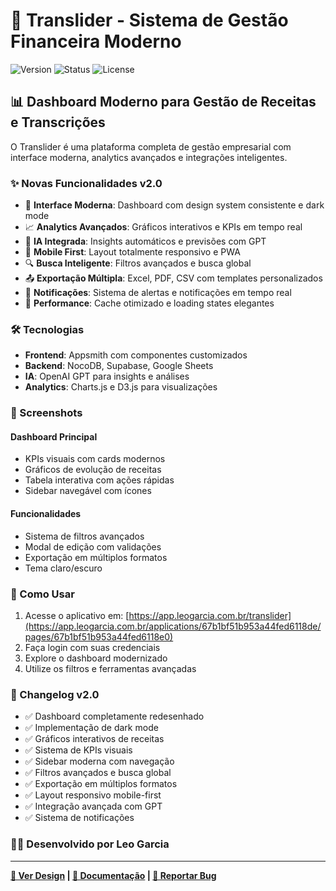# 🚀 Translider - Sistema de Gestão Financeira Moderno

![Version](https://img.shields.io/badge/version-2.0.0-blue.svg)
![Status](https://img.shields.io/badge/status-active-success.svg)
![License](https://img.shields.io/badge/license-MIT-green.svg)

## 📊 Dashboard Moderno para Gestão de Receitas e Transcrições

O Translider é uma plataforma completa de gestão empresarial com interface moderna, analytics avançados e integrações inteligentes.

### ✨ Novas Funcionalidades v2.0

- 🎨 **Interface Moderna**: Dashboard com design system consistente e dark mode
- 📈 **Analytics Avançados**: Gráficos interativos e KPIs em tempo real
- 🤖 **IA Integrada**: Insights automáticos e previsões com GPT
- 📱 **Mobile First**: Layout totalmente responsivo e PWA
- 🔍 **Busca Inteligente**: Filtros avançados e busca global
- 📤 **Exportação Múltipla**: Excel, PDF, CSV com templates personalizados
- 🔔 **Notificações**: Sistema de alertas e notificações em tempo real
- 🎯 **Performance**: Cache otimizado e loading states elegantes

### 🛠️ Tecnologias

- **Frontend**: Appsmith com componentes customizados
- **Backend**: NocoDB, Supabase, Google Sheets
- **IA**: OpenAI GPT para insights e análises
- **Analytics**: Charts.js e D3.js para visualizações

### 📸 Screenshots

#### Dashboard Principal
- KPIs visuais com cards modernos
- Gráficos de evolução de receitas
- Tabela interativa com ações rápidas
- Sidebar navegável com ícones

#### Funcionalidades
- Sistema de filtros avançados
- Modal de edição com validações
- Exportação em múltiplos formatos
- Tema claro/escuro

### 🚀 Como Usar

1. Acesse o aplicativo em: [https://app.leogarcia.com.br/translider](https://app.leogarcia.com.br/applications/67b1bf51b953a44fed6118de/pages/67b1bf51b953a44fed6118e0)
2. Faça login com suas credenciais
3. Explore o dashboard modernizado
4. Utilize os filtros e ferramentas avançadas

### 📝 Changelog v2.0

- ✅ Dashboard completamente redesenhado
- ✅ Implementação de dark mode
- ✅ Gráficos interativos de receitas
- ✅ Sistema de KPIs visuais
- ✅ Sidebar moderna com navegação
- ✅ Filtros avançados e busca global
- ✅ Exportação em múltiplos formatos
- ✅ Layout responsivo mobile-first
- ✅ Integração avançada com GPT
- ✅ Sistema de notificações

### 👨‍💻 Desenvolvido por Leo Garcia

---

**[🎨 Ver Design](https://app.leogarcia.com.br/applications/67b1bf51b953a44fed6118de/pages/67b1bf51b953a44fed6118e0) | [📝 Documentação](docs/README.md) | [🐛 Reportar Bug](https://github.com/LeoGarcia109/Translider/issues)**